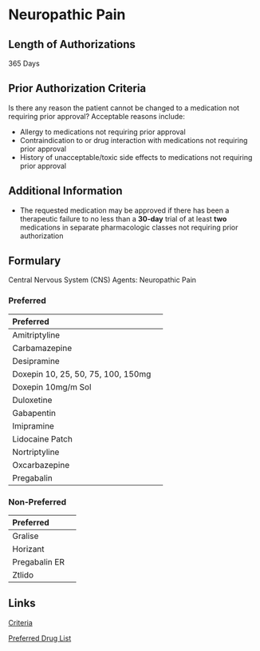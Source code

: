 # Neuropathic Pain

## Length of Authorizations

365 Days

## Prior Authorization Criteria

Is there any reason the patient cannot be changed to a medication not requiring prior approval? Acceptable reasons include:

-   Allergy to medications not requiring prior approval
-   Contraindication to or drug interaction with medications not requiring prior approval
-   History of unacceptable/toxic side effects to medications not requiring prior approval

## Additional Information

-   The requested medication may be approved if there has been a therapeutic failure to no less than a **30-day** trial of at least **two** medications in separate pharmacologic classes not requiring prior authorization

## Formulary

Central Nervous System (CNS) Agents: Neuropathic Pain

### Preferred

| Preferred                          |      |
| :--------------------------------- | ---: |
| Amitriptyline                      |      |
| Carbamazepine                      |      |
| Desipramine                        |      |
| Doxepin 10, 25, 50, 75, 100, 150mg |      |
| Doxepin 10mg/m Sol                 |      |
| Duloxetine                         |      |
| Gabapentin                         |      |
| Imipramine                         |      |
| Lidocaine Patch                    |      |
| Nortriptyline                      |      |
| Oxcarbazepine                      |      |
| Pregabalin                         |      |

### Non-Preferred

| Preferred     |      |
| :------------ | ---: |
| Gralise       |      |
| Horizant      |      |
| Pregabalin ER |      |
| Ztlido        |      |

## Links

[Criteria](https://pharmacy.medicaid.ohio.gov/sites/default/files/20221001_UPDL_Criteria_APPROVED.pdf#page=40)

[Preferred Drug List](https://pharmacy.medicaid.ohio.gov/sites/default/files/20221001_UPDL_APPROVED_.pdf#page=17)
